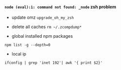 
#### `node (eval):1: command not found: _node` zsh problem

- update omz `upgrade_oh_my_zsh`
- delete all caches `rm ~/.zcompdump*`


- global installed npm packages
```
npm list -g --depth=0

```

- local ip
```
ifconfig | grep 'inet 192'| awk '{ print $2}'
```

